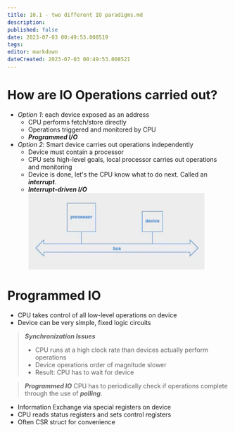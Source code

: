```yaml
---
title: 10.1 - two different IO paradigms.md
description:
published: false
date: 2023-07-03 00:49:53.008519
tags:
editor: markdown
dateCreated: 2023-07-03 00:49:53.008521
---
```


# How are IO Operations carried out?
- *Option 1*: each device exposed as an address
    - CPU performs fetch/store directly
    - Operations triggered and monitored by CPU
    - ***Programmed I/O***
- *Option 2*: Smart device carries out operations independently
    - Device must contain a processor
    - CPU sets high-level goals, local processor carries out operations and monitoring
    - Device is done, let's the CPU know what to do next. Called an ***interrupt***.
    - ***Interrupt-driven I/O***
![](/images/20221201102209.png)

# Programmed IO
- CPU takes control of all low-level operations on device
- Device can be very simple, fixed logic circuits

> ***Synchronization Issues***
> - CPU runs at a high clock rate than devices actually perform operations
> - Device operations order of magnitude slower
> - Result: CPU has to wait for device

> ***Programmed IO***
> CPU has to periodically check if operations complete through the use of ***polling***.

- Information Exchange via special registers on device
- CPU reads status registers and sets control registers
- Often CSR struct for convenience

